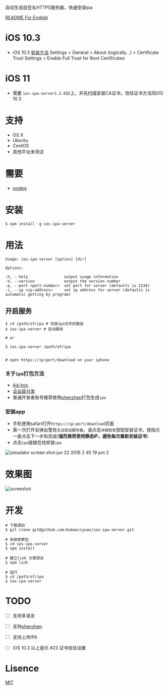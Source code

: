 自动生成自签名HTTPS服务器，快速安装ipa

[README For English](./README-en.md)

# iOS 10.3
* iOS 10.3 [安装方法](https://github.com/bumaociyuan/ios-ipa-server/issues/23) Settings > General > About (logically...) > Certificate Trust Settings > Enable Full Trust for Root Certificates

# iOS 11
* 需要 `ios-ipa-server1.2.0`以上，并先扫描安装CA证书，信任证书方法同iOS 10.3


# 支持
* OS X
* Ubuntu
* CentOS
* 其他平台未测试

# 需要
* [nodejs](https://nodejs.org/)

# 安装
```
$ npm install -g ios-ipa-server
```

# 用法
```
Usage: ios-ipa-server [option] [dir]

Options:

-h, --help                output usage information
-V, --version             output the version number
-p, --port <port-number>  set port for server (defaults is 1234)
-i, --ip <ip-address>     set ip address for server (defaults is automatic getting by program)
```

## 开启服务
```
$ cd /path/of/ipa # 存放ipa文件的路径
$ ios-ipa-server # 启动服务

# or

$ ios-ipa-server /path/of/ipa


# open https://ip:port/download on your iphone
```

### 关于`ipa`打包方法
* [Ad-hoc](https://developer.apple.com/library/ios/documentation/IDEs/Conceptual/AppDistributionGuide/TestingYouriOSApp/TestingYouriOSApp.html)
* [企业级分发](https://developer.apple.com/library/ios/documentation/IDEs/Conceptual/AppDistributionGuide/DistributingEnterpriseProgramApps/DistributingEnterpriseProgramApps.html)
* 普通开发者账号推荐使用[shenzhen](https://github.com/nomad/shenzhen)打包生成`ipa`

### 安装app
* 手机使用safari打开`https://ip:port/download`页面
* 第一次打开会弹出警告`无法验证服务器`，请点击`详细信息`按钮安装证书，按指示一直点击下一步和完成(**强烈推荐使用静态IP，避免每次重新安装证书**)
* 点击`ipa`链接在线安装`ipa`


![simulator screen shot jun 22 2016 2 45 19 pm 2](https://cloud.githubusercontent.com/assets/4977911/16257320/66c5ff7e-388a-11e6-827a-b5708b86e272.png)
# 效果图
![screeshot](screeshot.png)


# 开发

```
# 下载源码
$ git clone git@github.com:bumaociyuan/ios-ipa-server.git

# 安装依赖包
$ cd ios-ipa-server
$ npm install 

# 建立link 方便调试
$ npm link

# 运行
$ cd /path/of/ipa
$ ios-ipa-server
```

# TODO

- [ ] 支持多语言
- [ ] 支持[shenzhen](https://github.com/nomad/shenzhen)
- [ ] 支持上传IPA
- [ ] iOS 10.3 以上提示 #23 证书信任设置


# Lisence
[MIT](https://github.com/bumaociyuan/zxIpaServer/blob/master/LICENSE.md)
